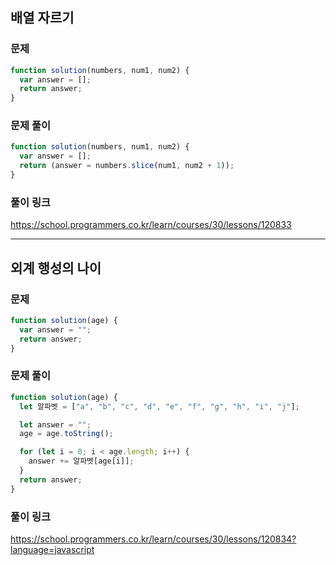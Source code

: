 ## 배열 자르기

### 문제

```javascript
function solution(numbers, num1, num2) {
  var answer = [];
  return answer;
}
```

### 문제 풀이

```javascript
function solution(numbers, num1, num2) {
  var answer = [];
  return (answer = numbers.slice(num1, num2 + 1));
}
```

### 풀이 링크

https://school.programmers.co.kr/learn/courses/30/lessons/120833

---

## 외계 행성의 나이

### 문제

```javascript
function solution(age) {
  var answer = "";
  return answer;
}
```

### 문제 풀이

```javascript
function solution(age) {
  let 알파벳 = ["a", "b", "c", "d", "e", "f", "g", "h", "i", "j"];

  let answer = "";
  age = age.toString();

  for (let i = 0; i < age.length; i++) {
    answer += 알파벳[age[i]];
  }
  return answer;
}
```

### 풀이 링크

https://school.programmers.co.kr/learn/courses/30/lessons/120834?language=javascript
